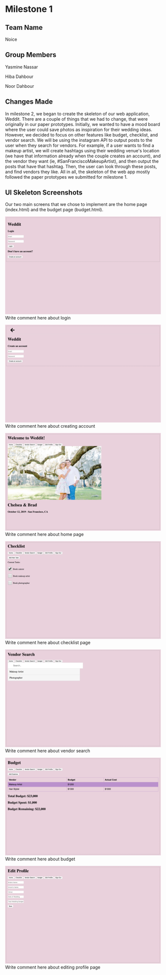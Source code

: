 # Milestone 1

## Team Name
Noice

## Group Members
Yasmine Nassar

Hiba Dahbour

Noor Dahbour

## Changes Made
In milestone 2, we began to create the skeleton of our web application, Weddit. 
There are a couple of things that we had to change, that were originally in our paper
prototypes. Initially, we wanted to have a mood board where the user could save 
photos as inspiration for their wedding ideas. However, we decided to focus on other
features like budget, checklist, and vendor search. We will be using the instagram 
API to output posts to the user when they search for vendors. For example, if a
user wants to find a makeup artist, we will create hashtags using their wedding
venue's location (we have that information already when the couple creates an
account), and the vendor they want (ie, #SanFranciscoMakeupArtist), and then
output the posts that have that hashtag. Then, the user can look through these
posts, and find vendors they like. All in all, the skeleton of the web app mostly 
followed the paper prototypes we submitted for milestone 1.  
 

## UI Skeleton Screenshots
Our two main screens that we chose to implement are the home page (index.html)
and the budget page (budget.html).

![Login Page](static_files/pics/login.png)
Write comment here about login

![Create Account Page](static_files/pics/create.png)
Write comment here about creating account

![Home Page](static_files/pics/home.png)
Write comment here about home page

![Checklist Page](static_files/pics/checklist.png)
Write comment here about checklist page

![Search Page](static_files/pics/search.png)
Write comment here about vendor search

![Budget Page](static_files/pics/budget.png)
Write comment here about budget

![Profile Page](static_files/pics/editprofile.png)
Write comment here about editing profile page
